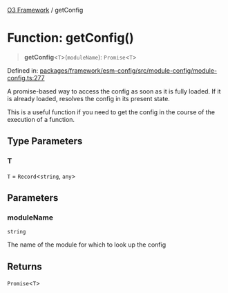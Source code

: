 [O3 Framework](../API.md) / getConfig

# Function: getConfig()

> **getConfig**\<`T`\>(`moduleName`): `Promise`\<`T`\>

Defined in: [packages/framework/esm-config/src/module-config/module-config.ts:277](https://github.com/openmrs/openmrs-esm-core/blob/18d2874f03a33a6ab8295af0e87ac97fdd150718/packages/framework/esm-config/src/module-config/module-config.ts#L277)

A promise-based way to access the config as soon as it is fully loaded.
If it is already loaded, resolves the config in its present state.

This is a useful function if you need to get the config in the course
of the execution of a function.

## Type Parameters

### T

`T` = `Record`\<`string`, `any`\>

## Parameters

### moduleName

`string`

The name of the module for which to look up the config

## Returns

`Promise`\<`T`\>
